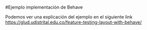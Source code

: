 #Ejemplo implementación de Behave

Podemos ver una explicación del ejemplo en el siguiente link
https://glud.udistrital.edu.co/feature-testing-layout-with-behave/
